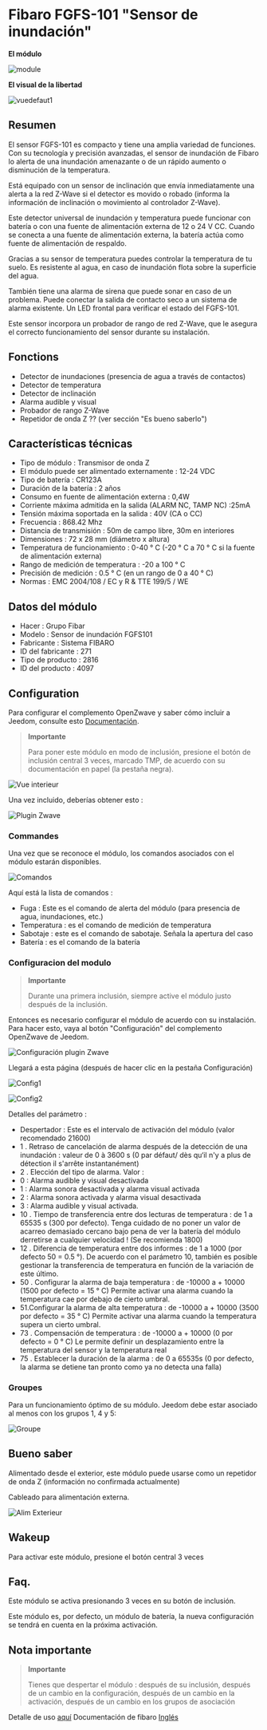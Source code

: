 # Fibaro FGFS-101 "Sensor de inundación"

**El módulo**

![module](images/fibaro.fgfs101/module.jpg)

**El visual de la libertad**

![vuedefaut1](images/fibaro.fgfs101/vuedefaut1.jpg)

## Resumen

El sensor FGFS-101 es compacto y tiene una amplia variedad de funciones. Con su tecnología y precisión avanzadas, el sensor de inundación de Fibaro lo alerta de una inundación amenazante o de un rápido aumento o disminución de la temperatura.

Está equipado con un sensor de inclinación que envía inmediatamente una alerta a la red Z-Wave si el detector es movido o robado (informa la información de inclinación o movimiento al controlador Z-Wave).

Este detector universal de inundación y temperatura puede funcionar con batería o con una fuente de alimentación externa de 12 o 24 V CC. Cuando se conecta a una fuente de alimentación externa, la batería actúa como fuente de alimentación de respaldo.

Gracias a su sensor de temperatura puedes controlar la temperatura de tu suelo. Es resistente al agua, en caso de inundación flota sobre la superficie del agua.

También tiene una alarma de sirena que puede sonar en caso de un problema. Puede conectar la salida de contacto seco a un sistema de alarma existente. Un LED frontal para verificar el estado del FGFS-101.

Este sensor incorpora un probador de rango de red Z-Wave, que le asegura el correcto funcionamiento del sensor durante su instalación.

## Fonctions

-   Detector de inundaciones (presencia de agua a través de contactos)
-   Detector de temperatura
-   Detector de inclinación
-   Alarma audible y visual
-   Probador de rango Z-Wave
-   Repetidor de onda Z ?? (ver sección "Es bueno saberlo")

## Características técnicas

-   Tipo de módulo : Transmisor de onda Z
-   El módulo puede ser alimentado externamente : 12-24 VDC
-   Tipo de batería : CR123A
-   Duración de la batería : 2 años
-   Consumo en fuente de alimentación externa : 0,4W
-   Corriente máxima admitida en la salida (ALARM NC, TAMP NC) :25mA
-   Tensión máxima soportada en la salida : 40V (CA o CC)
-   Frecuencia : 868.42 Mhz
-   Distancia de transmisión : 50m de campo libre, 30m en interiores
-   Dimensiones : 72 x 28 mm (diámetro x altura)
-   Temperatura de funcionamiento : 0-40 ° C (-20 ° C a 70 ° C si la fuente de alimentación externa)
-   Rango de medición de temperatura : -20 a 100 ° C
-   Precisión de medición : 0.5 ° C (en un rango de 0 a 40 ° C)
-   Normas : EMC 2004/108 / EC y R & TTE 199/5 / WE

## Datos del módulo

-   Hacer : Grupo Fibar
-   Modelo : Sensor de inundación FGFS101
-   Fabricante : Sistema FIBARO
-   ID del fabricante : 271
-   Tipo de producto : 2816
-   ID del producto : 4097

## Configuration

Para configurar el complemento OpenZwave y saber cómo incluir a Jeedom, consulte esto [Documentación](https://doc.jeedom.com/es_ES/plugins/automation%20protocol/openzwave/).

> **Importante**
>
> Para poner este módulo en modo de inclusión, presione el botón de inclusión central 3 veces, marcado TMP, de acuerdo con su documentación en papel (la pestaña negra).

![Vue interieur](images/fibaro.fgfs101/Vue_interieur.jpg)

Una vez incluido, deberías obtener esto :

![Plugin Zwave](images/fibaro.fgfs101/information.jpg)

### Commandes

Una vez que se reconoce el módulo, los comandos asociados con el módulo estarán disponibles.

![Comandos](images/fibaro.fgfs101/commandes.jpg)

Aquí está la lista de comandos :

-   Fuga : Este es el comando de alerta del módulo (para presencia de agua, inundaciones, etc.)
-   Temperatura : es el comando de medición de temperatura
-   Sabotaje : este es el comando de sabotaje. Señala la apertura del caso
-   Batería : es el comando de la batería

### Configuracion del modulo

> **Importante**
>
> Durante una primera inclusión, siempre active el módulo justo después de la inclusión.

Entonces es necesario configurar el módulo de acuerdo con su instalación. Para hacer esto, vaya al botón "Configuración" del complemento OpenZwave de Jeedom.

![Configuración plugin Zwave](images/plugin/bouton_configuration.jpg)

Llegará a esta página (después de hacer clic en la pestaña Configuración)

![Config1](images/fibaro.fgfs101/config1.jpg)

![Config2](images/fibaro.fgfs101/config2.jpg)

Detalles del parámetro :

-   Despertador : Este es el intervalo de activación del módulo (valor recomendado 21600)
-   1 \. Retraso de cancelación de alarma después de la detección de una inundación : valeur de 0 à 3600 s (0 par défaut/ dès qu‘il n'y a plus de détection il s'arrête instantanément)
-   2 \. Elección del tipo de alarma. Valor :
  - 0 : Alarma audible y visual desactivada
  - 1 : Alarma sonora desactivada y alarma visual activada
  - 2 : Alarma sonora activada y alarma visual desactivada
  - 3 : Alarma audible y visual activada.
-   10 \. Tiempo de transferencia entre dos lecturas de temperatura : de 1 a 65535 s (300 por defecto). Tenga cuidado de no poner un valor de acarreo demasiado cercano bajo pena de ver la batería del módulo derretirse a cualquier velocidad ! (Se recomienda 1800)
-   12 \. Diferencia de temperatura entre dos informes : de 1 a 1000 (por defecto 50 = 0.5 °). De acuerdo con el parámetro 10, también es posible gestionar la transferencia de temperatura en función de la variación de este último.
-   50 \. Configurar la alarma de baja temperatura : de -10000 a + 10000 (1500 por defecto = 15 ° C) Permite activar una alarma cuando la temperatura cae por debajo de cierto umbral.
-   51.Configurar la alarma de alta temperatura : de -10000 a + 10000 (3500 por defecto = 35 ° C) Permite activar una alarma cuando la temperatura supera un cierto umbral.
-   73 \. Compensación de temperatura : de -10000 a + 10000 (0 por defecto = 0 ° C) Le permite definir un desplazamiento entre la temperatura del sensor y la temperatura real
-   75 \. Establecer la duración de la alarma : de 0 a 65535s (0 por defecto, la alarma se detiene tan pronto como ya no detecta una falla)

### Groupes

Para un funcionamiento óptimo de su módulo. Jeedom debe estar asociado al menos con los grupos 1, 4 y 5:

![Groupe](images/fibaro.fgfs101/groupe.jpg)

## Bueno saber

Alimentado desde el exterior, este módulo puede usarse como un repetidor de onda Z (información no confirmada actualmente)

Cableado para alimentación externa.

![Alim Exterieur](images/fibaro.fgfs101/Alim_Exterieur.jpg)

## Wakeup

Para activar este módulo, presione el botón central 3 veces

## Faq.

Este módulo se activa presionando 3 veces en su botón de inclusión.

Este módulo es, por defecto, un módulo de batería, la nueva configuración se tendrá en cuenta en la próxima activación.

## Nota importante

> **Importante**
>
> Tienes que despertar el módulo : después de su inclusión, después de un cambio en la configuración, después de un cambio en la activación, después de un cambio en los grupos de asociación


Detalle de uso [aquí](http://blog.domadoo.fr/2014/12/18/jeedom-guide-dutilisation-du-detecteur-dinondation-fibaro-fgfs-001/)
Documentación de fibaro [Inglés](http://www.fibaro.com/manuals/en/FGFS-101-Flood-Sensor/FGFS-101-Flood-Sensor-en-2.1-2.3.pdf)

